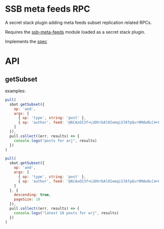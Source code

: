 # SSB meta feeds RPC

A secret stack plugin adding meta feeds subset replication related
RPCs.

Requires the
[ssb-meta-feeds](https://github.com/ssb-ngi-pointer/ssb-meta-feeds)
module loaded as a secret stack plugin.

Implements the
[spec](https://github.com/ssb-ngi-pointer/ssb-subset-replication-spec)

# API

## getSubset

examples:

```js
pull(
  sbot.getSubset({
    op: 'and',
    args: [
      { op: 'type', string: 'post' },
      { op: 'author', feed: '@6CAxOI3f+LUOVrbAl0IemqiS7ATpQvr9Mdw9LC4+Uv0=.ed25519' }
    ]
  }),
  pull.collect((err, results) => {
    console.logs("posts for arj", results)
  })
)

pull(
  sbot.getSubset({
    op: 'and',
    args: [
      { op: 'type', string: 'post' },
      { op: 'author', feed: '@6CAxOI3f+LUOVrbAl0IemqiS7ATpQvr9Mdw9LC4+Uv0=.ed25519' }
    ]
  }, {
    descending: true,
    pageSize: 10
  }),
  pull.collect((err, results) => {
    console.logs("latest 10 posts for arj", results)
  })
)
```
